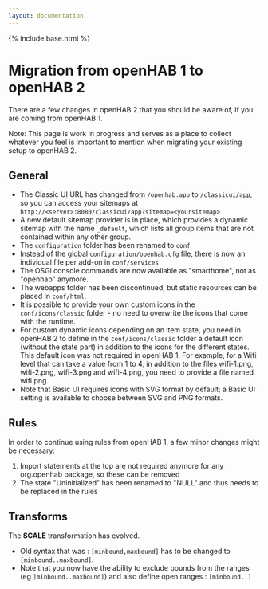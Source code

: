 ```yaml
---
layout: documentation
---
```


{% include base.html %}

# Migration from openHAB 1 to openHAB 2

There are a few changes in openHAB 2 that you should be aware of, if you are coming from openHAB 1.

Note: This page is work in progress and serves as a place to collect whatever you feel is important to mention when migrating your existing setup to openHAB 2.

## General

- The Classic UI URL has changed from `/openhab.app` to `/classicui/app`, so you can access your sitemaps at `http://<server>:8080/classicui/app?sitemap=<yoursitemap>`
- A new default sitemap provider is in place, which provides a dynamic sitemap with the name `_default`, which lists all group items that are not contained within any other group.
- The `configuration` folder has been renamed to `conf`
- Instead of the global `configuration/openhab.cfg` file, there is now an individual file per add-on in `conf/services`
- The OSGi console commands are now available as "smarthome", not as "openhab" anymore.
- The webapps folder has been discontinued, but static resources can be placed in `conf/html`.
- It is possible to provide your own custom icons in the `conf/icons/classic` folder - no need to overwrite the icons that come with the runtime.
- For custom dynamic icons depending on an item state, you need in openHAB 2 to define in the `conf/icons/classic` folder a default icon (without the state part) in addition to the icons for the different states. This default icon was not required in openHAB 1. For example, for a Wifi level that can take a value from 1 to 4, in addition to the files wifi-1.png, wifi-2.png, wifi-3.png and wifi-4.png, you need to provide a file named wifi.png.
- Note that Basic UI requires icons with SVG format by default; a Basic UI setting is available to choose between SVG and PNG formats.

## Rules

In order to continue using rules from openHAB 1, a few minor changes might be necessary:

1. Import statements at the top are not required anymore for any org.openhab package, so these can be removed
1. The state "Uninitialized" has been renamed to "NULL" and thus needs to be replaced in the rules

## Transforms

The **SCALE** transformation has evolved. 
- Old syntax that was : `[minbound,maxbound]` has to be changed to `[minbound..maxbound]`. 
- Note that you now have the ability to exclude bounds from the ranges (eg `]minbound..maxbound]`) and also define open ranges : `[minbound..]`

